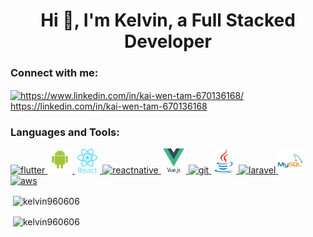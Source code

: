 <h1 align="center">Hi 👋, I'm Kelvin, a Full Stacked Developer</h1>

<h3 align="left">Connect with me:</h3>
<p align="left">
<a href="https://linkedin.com/in/kai-wen-tam-670136168" target="blank"><img align="center" src="https://media-exp1.licdn.com/dms/image/C4D0BAQGyOWvr4W0Pow/company-logo_100_100/0/1590003577120?e=1627516800&v=beta&t=7BJJZggysM8DjBXXFp7vSQWCXgcxK2TlIUUfSWWjv3Q" alt="https://www.linkedin.com/in/kai-wen-tam-670136168/" height="30" width="30" /> https://linkedin.com/in/kai-wen-tam-670136168</a>
</p>

<h3 align="left">Languages and Tools:</h3>
<p align="left"> 
<a href="https://flutter.dev" target="_blank"> <img src="https://www.vectorlogo.zone/logos/flutterio/flutterio-icon.svg" alt="flutter" width="40" height="40"/> </a> 
<a href="https://developer.android.com" target="_blank"> <img src="https://raw.githubusercontent.com/devicons/devicon/master/icons/android/android-original-wordmark.svg" alt="android" width="40" height="40"/> </a> 
<a href="https://reactjs.org/" target="_blank"> <img src="https://raw.githubusercontent.com/devicons/devicon/master/icons/react/react-original-wordmark.svg" alt="react" width="40" height="40"/> </a> 
<a href="https://reactnative.dev/" target="_blank"> <img src="https://reactnative.dev/img/header_logo.svg" alt="reactnative" width="40" height="40"/> </a> 
<a href="https://vuejs.org/" target="_blank"> <img src="https://raw.githubusercontent.com/devicons/devicon/master/icons/vuejs/vuejs-original-wordmark.svg" alt="vuejs" width="40" height="40"/> </a>
<a href="https://git-scm.com/" target="_blank"> <img src="https://www.vectorlogo.zone/logos/git-scm/git-scm-icon.svg" alt="git" width="40" height="40"/> </a> 
<a href="https://www.java.com" target="_blank"> <img src="https://raw.githubusercontent.com/devicons/devicon/master/icons/java/java-original.svg" alt="java" width="40" height="40"/> </a>
<a href="https://laravel.com/" target="_blank"> <img src="https://laravel.com/img/logomark.min.svg" alt="laravel" width="40" height="40"/> </a>
<a href="https://www.mysql.com/" target="_blank"> <img src="https://raw.githubusercontent.com/devicons/devicon/master/icons/mysql/mysql-original-wordmark.svg" alt="mysql" width="40" height="40"/> </a> 
<a href="https://aws.amazon.com" target="_blank"> <img src="https://upload.wikimedia.org/wikipedia/commons/thumb/9/93/Amazon_Web_Services_Logo.svg/1200px-Amazon_Web_Services_Logo.svg.png" alt="aws" width="40" height="40"/> </a> 
</p>


<p>&nbsp;<img align="center" src="https://github-readme-stats.vercel.app/api?username=kelvin960606&show_icons=true&locale=en" alt="kelvin960606" /></p>

<p>&nbsp;<img align="center" src="https://github-readme-streak-stats.herokuapp.com/?user=kelvin960606&" alt="kelvin960606" /></p>


<!---
kelvin960606/kelvin960606 is a ✨ special ✨ repository because its `README.md` (this file) appears on your GitHub profile.
You can click the Preview link to take a look at your changes.
--->

